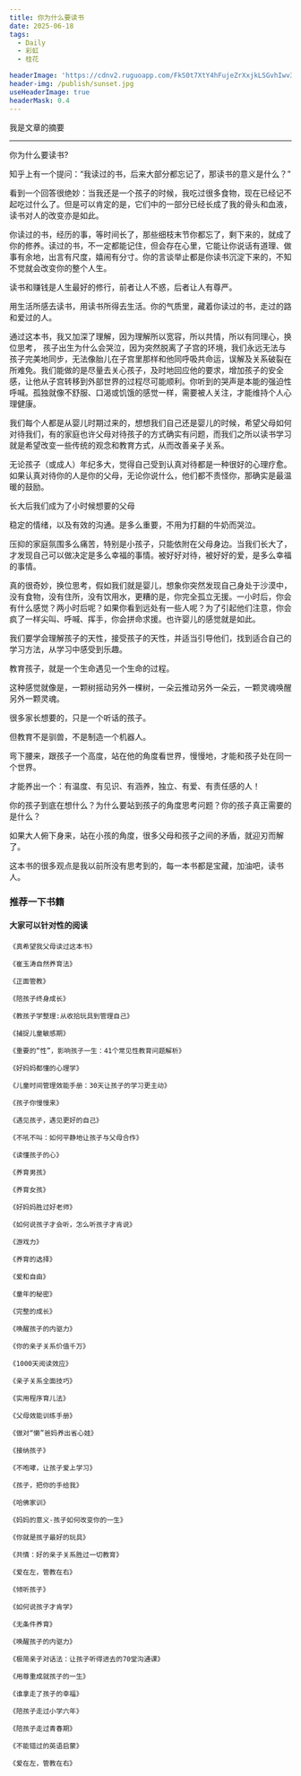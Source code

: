 ```yaml
---
title: 你为什么要读书
date: 2025-06-18
tags:
  - Daily
  - 彩虹
  - 桂花

headerImage: 'https://cdnv2.ruguoapp.com/FkS0t7XtY4hFujeZrXxjkLSGvhIwv3.jpg'
header-img: /publish/sunset.jpg
useHeaderImage: true
headerMask: 0.4
---
```


我是文章的摘要

---

你为什么要读书?

知乎上有一个提问：“我读过的书，后来大部分都忘记了，那读书的意义是什么？”

看到一个回答很绝妙：当我还是一个孩子的时候，我吃过很多食物，现在已经记不起吃过什么了。但是可以肯定的是，它们中的一部分已经长成了我的骨头和血液，读书对人的改变亦是如此。

你读过的书，经历的事，等时间长了，那些细枝末节你都忘了，剩下来的，就成了你的修养。读过的书，不一定都能记住，但会存在心里，它能让你说话有道理、做事有余地，出言有尺度，嬉闹有分寸。你的言谈举止都是你读书沉淀下来的，不知不觉就会改变你的整个人生。

读书和赚钱是人生最好的修行，前者让人不惑，后者让人有尊严。

用生活所感去读书，用读书所得去生活。你的气质里，藏着你读过的书，走过的路和爱过的人。

通过这本书，我又加深了理解，因为理解所以宽容，所以共情，所以有同理心，换位思考， 孩子出生为什么会哭泣，因为突然脱离了子宫的环境，我们永远无法与孩子完美地同步，无法像胎儿在子宫里那样和他同呼吸共命运，误解及关系破裂在所难免。我们能做的是尽量去关心孩子，及时地回应他的要求，增加孩子的安全感，让他从子宫转移到外部世界的过程尽可能顺利。你听到的哭声是本能的强迫性呼喊。孤独就像不舒服、口渴或饥饿的感觉一样，需要被人关注，才能维持个人心理健康。

我们每个人都是从婴儿时期过来的，想想我们自己还是婴儿的时候，希望父母如何对待我们，有的家庭也许父母对待孩子的方式确实有问题，而我们之所以读书学习就是希望改变一些传统的观念和教育方式，从而改善亲子关系。

无论孩子（或成人）年纪多大，觉得自己受到认真对待都是一种很好的心理疗愈。如果认真对待你的人是你的父母，无论你说什么，他们都不责怪你，那确实是最温暖的鼓励。

长大后我们成为了小时候想要的父母

稳定的情绪，以及有效的沟通。是多么重要，不用为打翻的牛奶而哭泣。

压抑的家庭氛围多么痛苦，特别是小孩子，只能依附在父母身边。当我们长大了，才发现自己可以做决定是多么幸福的事情。被好好对待，被好好的爱，是多么幸福的事情。

真的很奇妙，换位思考，假如我们就是婴儿，想象你突然发现自己身处于沙漠中，没有食物，没有住所，没有饮用水，更糟的是，你完全孤立无援。一小时后，你会有什么感觉？两小时后呢？如果你看到远处有一些人呢？为了引起他们注意，你会疯了一样尖叫、呼喊、挥手，你会拼命求援。也许婴儿的感觉就是如此。

我们要学会理解孩子的天性，接受孩子的天性，并适当引导他们，找到适合自己的学习方法，从学习中感受到乐趣。

教育孩子，就是一个生命遇见一个生命的过程。

这种感觉就像是，一颗树摇动另外一棵树，一朵云推动另外一朵云，一颗灵魂唤醒另外一颗灵魂。

很多家长想要的，只是一个听话的孩子。

但教育不是驯兽，不是制造一个机器人。

弯下腰来，跟孩子一个高度，站在他的角度看世界，慢慢地，才能和孩子处在同一个世界。

才能养出一个：有温度、有见识、有涵养，独立、有爱、有责任感的人！

你的孩子到底在想什么？为什么要站到孩子的角度思考问题？你的孩子真正需要的是什么？

如果大人俯下身来，站在小孩的角度，很多父母和孩子之间的矛盾，就迎刃而解了。

这本书的很多观点是我以前所没有思考到的，每一本书都是宝藏，加油吧，读书人。



### 推荐一下书籍

#### 大家可以针对性的阅读
>> 

    《真希望我父母读过这本书》

    《崔玉涛自然养育法》

    《正面管教》

    《陪孩子终身成长》

    《教孩子学整理:从收拾玩具到管理自己》

    《捕捉儿童敏感期》

    《重要的“性”，影响孩子一生：41个常见性教育问题解析》

    《好妈妈都懂的心理学》

    《儿童时间管理效能手册：30天让孩子的学习更主动》

    《孩子你慢慢来》

    《遇见孩子，遇见更好的自己》

    《不吼不叫：如何平静地让孩子与父母合作》

    《读懂孩子的心》

    《养育男孩》

    《养育女孩》

    《好妈妈胜过好老师》

    《如何说孩子才会听，怎么听孩子才肯说》

    《游戏力》

    《养育的选择》

    《爱和自由》

    《童年的秘密》

    《完整的成长》

    《唤醒孩子的内驱力》

    《你的亲子关系价值千万》

    《1000天阅读效应》

    《亲子关系全面技巧》

    《实用程序育儿法》

    《父母效能训练手册》

    《做对“懒”爸妈养出省心娃》

    《接纳孩子》

    《不咆哮，让孩子爱上学习》

    《孩子，把你的手给我》

    《哈佛家训》

    《妈妈的意义-孩子如何改变你的一生》

    《你就是孩子最好的玩具》

    《共情：好的亲子关系胜过一切教育》

    《爱在左，管教在右》

    《倾听孩子》

    《如何说孩子才肯学》

    《无条件养育》

    《唤醒孩子的内驱力》

    《极简亲子对话法：让孩子听得进去的70堂沟通课》

    《用尊重成就孩子的一生》

    《谁拿走了孩子的幸福》

    《陪孩子走过小学六年》

    《陪孩子走过青春期》

    《不能错过的英语启蒙》

    《爱在左，管教在右》
